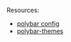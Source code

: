 Resources:

* [polybar config](https://github.com/polybar/polybar/wiki/Configuration)
* [polybar-themes](https://github.com/adi1090x/polybar-themes)

